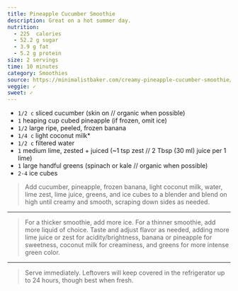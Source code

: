 ```yaml
---
title: Pineapple Cucumber Smoothie
description: Great on a hot summer day.
nutrition:
  - 225  calories
  - 52.2 g sugar
  - 3.9 g fat
  - 5.2 g protein
size: 2 servings
time: 10 minutes
category: Smoothies
source: https://minimalistbaker.com/creamy-pineapple-cucumber-smoothie/#wprm-recipe-container-35315
veggie: ✓
sweet: ✓
---
```


* `1/2 c` sliced cucumber (skin on // organic when possible)
* `1` heaping cup cubed pineapple (if frozen, omit ice)
* `1/2` large ripe, peeled, frozen banana
* `1/4 c` light coconut milk*
* `1/2 c` filtered water
* `1` medium lime, zested + juiced (~1 tsp zest // 2 Tbsp (30 ml) juice per 1 lime)
* `1` large handful greens (spinach or kale // organic when possible)
* `2-4` ice cubes

> Add cucumber, pineapple, frozen banana, light coconut milk, water, lime zest, lime juice, greens, and ice cubes to a blender and blend on high until creamy and smooth, scraping down sides as needed.

---

> For a thicker smoothie, add more ice. For a thinner smoothie, add more liquid of choice. Taste and adjust flavor as needed, adding more lime juice or zest for acidity/brightness, banana or pineapple for sweetness, coconut milk for creaminess, and greens for more intense green color.

---

> Serve immediately. Leftovers will keep covered in the refrigerator up to 24 hours, though best when fresh.
